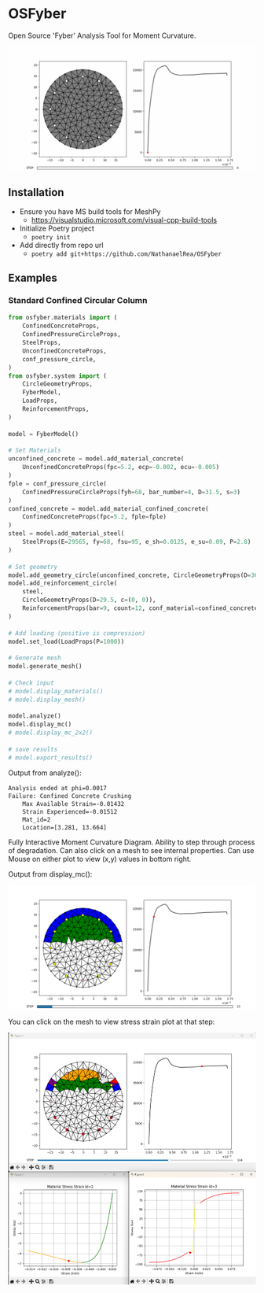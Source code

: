 # OSFyber

Open Source 'Fyber' Analysis Tool for Moment Curvature.

![Example 1 MC Scrub](Pics/Example_1_Scrub.gif)

## Installation

- Ensure you have MS build tools for MeshPy
  - <https://visualstudio.microsoft.com/visual-cpp-build-tools>
- Initialize Poetry project
  - `poetry init`
- Add directly from repo url
  - `poetry add git+https://github.com/NathanaelRea/OSFyber`

## Examples

### Standard Confined Circular Column

```python
from osfyber.materials import (
    ConfinedConcreteProps,
    ConfinedPressureCircleProps,
    SteelProps,
    UnconfinedConcreteProps,
    conf_pressure_circle,
)
from osfyber.system import (
    CircleGeometryProps,
    FyberModel,
    LoadProps,
    ReinforcementProps,
)

model = FyberModel()

# Set Materials
unconfined_concrete = model.add_material_concrete(
    UnconfinedConcreteProps(fpc=5.2, ecp=-0.002, ecu=-0.005)
)
fple = conf_pressure_circle(
    ConfinedPressureCircleProps(fyh=68, bar_number=4, D=31.5, s=3)
)
confined_concrete = model.add_material_confined_concrete(
    ConfinedConcreteProps(fpc=5.2, fple=fple)
)
steel = model.add_material_steel(
    SteelProps(E=29565, fy=68, fsu=95, e_sh=0.0125, e_su=0.09, P=2.8)
)

# Set geometry
model.add_geometry_circle(unconfined_concrete, CircleGeometryProps(D=36, c=(0, 0)))
model.add_reinforcement_circle(
    steel,
    CircleGeometryProps(D=29.5, c=(0, 0)),
    ReinforcementProps(bar=9, count=12, conf_material=confined_concrete),
)

# Add loading (positive is compression)
model.set_load(LoadProps(P=1000))

# Generate mesh
model.generate_mesh()

# Check input
# model.display_materials()
# model.display_mesh()

model.analyze()
model.display_mc()
# model.display_mc_2x2()

# save results
# model.export_results()
```

Output from analyze():

```text
Analysis ended at phi=0.0017
Failure: Confined Concrete Crushing
    Max Available Strain=-0.01432
    Strain Experienced=-0.01512
    Mat_id=2
    Location=[3.281, 13.664]
```

Fully Interactive Moment Curvature Diagram. Ability to step through process of degradation. Can also click on a mesh to see internal properties. Can use Mouse on either plot to view (x,y) values in bottom right.

Output from display_mc():

![Example 1 Disp Mc](Pics/Example_1_Disp_MC.png)

You can click on the mesh to view stress strain plot at that step:

![Example click on mesh](Pics/Example_click.png)
